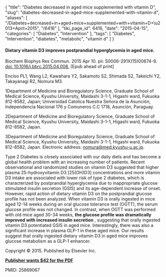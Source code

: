 {
    "title": "Diabetes decreased in aged mice supplemented with vitamin D",
    "slug": "diabetes-decreased-in-aged-mice-supplemented-with-vitamin-d",
    "aliases": [
        "/Diabetes+decreased+in+aged+mice+supplemented+with+vitamin+D+\u2013+April+2015",
        "/6416"
    ],
    "tiki_page_id": 6416,
    "date": "2015-04-15",
    "categories": [
        "Diabetes",
        "Intervention"
    ],
    "tags": [
        "Diabetes",
        "Intervention",
        "diabetes",
        "metabolic",
        "vitamin d"
    ]
}


#### Dietary vitamin D3 improves postprandial hyperglycemia in aged mice.

Biochem Biophys Res Commun. 2015 Apr 10. pii: S0006-291X(15)00674-9. [doi: 10.1016/j.bbrc.2015.04.008.](https://doi.org/10.1016/j.bbrc.2015.04.008.) <span>[Epub ahead of print]</span>

Enciso PL1, Wang L2, Kawahara Y2, Sakamoto S2, Shimada S2, Takeichi Y2, Takayanagi R2, Nomura M3.

1Department of Medicine and Bioregulatory Science, Graduate School of Medical Science, Kyushu University, Maidashi 3-1-1, Higashi ward, Fukuoka 812-8582, Japan; Universidad Catolica Nuestra Señora de la Asunciòn, Independencia Nacional 176 y Comuneros C.C 1718, Asunción, Paraguay.

2Department of Medicine and Bioregulatory Science, Graduate School of Medical Science, Kyushu University, Maidashi 3-1-1, Higashi ward, Fukuoka 812-8582, Japan.

3Department of Medicine and Bioregulatory Science, Graduate School of Medical Science, Kyushu University, Maidashi 3-1-1, Higashi ward, Fukuoka 812-8582, Japan. Electronic address: nomura@med.kyushu-u.ac.jp.

Type 2 Diabetes is closely associated with our daily diets and has become a global health problem with an increasing number of patients. Recent observational and randomized studies on vitamin D3 suggested that higher plasma 25-hydroxyvitamin D3 <span>[25(OH)D3]</span> concentrations and more vitamin D3 intake are associated with lower risk of type 2 diabetes, which is characterized by postprandial hyperglycemia due to inappropriate glucose stimulated insulin secretion (GSIS) and its age-dependent increase of onset. However, rapid action of dietary vitamin D3 on the postprandial glucose profile has not been analyzed. When vitamin D3 is orally ingested in mice aged 12-14 weeks during an oral glucose tolerance test (OGTT), the serum glucose profile was not changed. In contrast, when OGTT was performed with old mice aged 30-34 weeks,  **the glucose profile was dramatically improved with increased insulin secretion** , suggesting that orally ingested vitamin D3 potentiated GSIS in aged mice. Interestingly, there was also a significant increase in plasma GLP-1 in these aged mice. Our results suggest that orally ingested dietary vitamin D3 in aged mice improves glucose metabolism as a GLP-1 enhancer.

Copyright © 2015. Published by Elsevier Inc.

 **[Publisher wants $42 for the PDF](http://www.sciencedirect.com/science/article/pii/S0006291X15006749)** 

PMID: 25869067